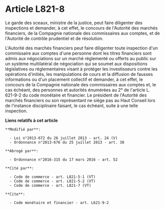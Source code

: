 # Article L821-8

Le garde des sceaux, ministre de la justice, peut faire diligenter des inspections et demander, à cet effet, le concours de
l'Autorité des marchés financiers, de la Compagnie nationale des commissaires aux comptes, et de l'Autorité de contrôle
prudentiel et de résolution. 

L'Autorité des marchés financiers peut faire diligenter toute inspection d'un commissaire aux comptes d'une personne dont les
titres financiers sont admis aux négociations sur un marché réglementé ou offerts au public sur un système multilatéral de
négociation qui se soumet aux dispositions législatives ou réglementaires visant à protéger les investisseurs contre les
opérations d'initiés, les manipulations de cours et la diffusion de fausses informations ou d'un placement collectif et
demander, à cet effet, le concours de la Compagnie nationale des commissaires aux comptes et, le cas échéant, des personnes
et autorités énumérées au 2° de l'article L. 621-9-2 du code monétaire et financier. Le président de l'Autorité des marchés
financiers ou son représentant ne siège pas au Haut Conseil lors de l'instance disciplinaire faisant, le cas échéant, suite à
une telle inspection.

**Liens relatifs à cet article**

	**Modifié par**:

	  - Loi n°2013-672 du 26 juillet 2013 - art. 24 (V)
	  - Ordonnance n°2013-676 du 25 juillet 2013 - art. 38

	**Abrogé par**:

	  - Ordonnance n°2016-315 du 17 mars 2016 - art. 52

	**Cité par**:

	  - Code de commerce - art. L821-5-1 (VT)
	  - Code de commerce - art. L821-5-2 (VT)
	  - Code de commerce - art. L821-7 (VT)

	**Cite**:

	  - Code monétaire et financier - art. L621-9-2
